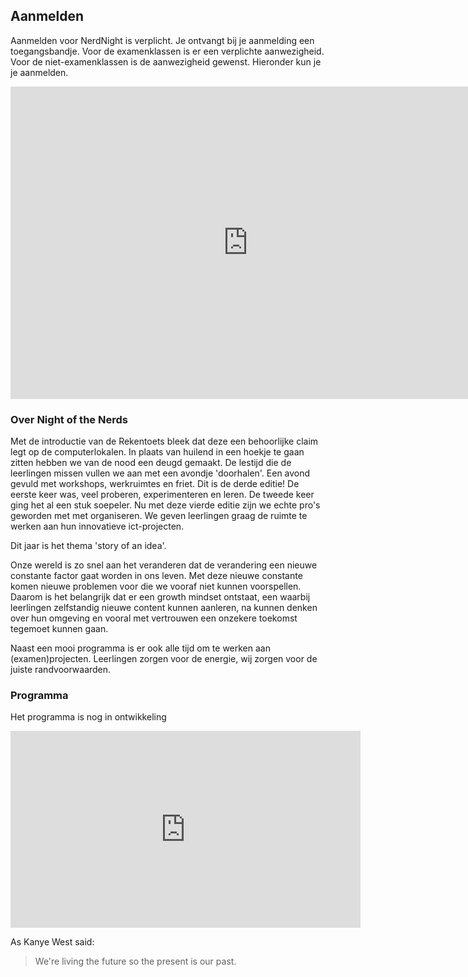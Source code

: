 ##   Aanmelden

Aanmelden voor NerdNight is verplicht. Je ontvangt bij je aanmelding een toegangsbandje. Voor de examenklassen is er een verplichte aanwezigheid. Voor de niet-examenklassen is de aanwezigheid gewenst.
Hieronder kun je je aanmelden. 
<iframe src="https://docs.google.com/forms/d/e/1FAIpQLSdiD70KaLWSEzUBVWs2q6G3y09rRAwkOLrCZfz5ukQVOhXYBA/viewform?embedded=true" width="760" height="500" frameborder="0" marginheight="0" marginwidth="0">Hier komt dat formulier.</iframe>



### Over Night of the Nerds
Met de introductie van de Rekentoets bleek dat deze een behoorlijke claim legt op de computerlokalen. In plaats van huilend in een hoekje te gaan zitten hebben we van de nood een deugd gemaakt. De lestijd die de leerlingen missen vullen we aan met een avondje 'doorhalen'. Een avond gevuld met workshops, werkruimtes en friet. Dit is de derde editie! De eerste keer was, veel proberen, experimenteren en leren. De tweede keer ging het al een stuk soepeler. Nu met deze vierde editie zijn we echte pro's geworden met met organiseren. We geven leerlingen graag de ruimte te werken aan hun innovatieve ict-projecten.

Dit jaar is het thema 'story of an idea'.

Onze wereld is zo snel aan het veranderen dat de verandering een nieuwe constante factor gaat worden in ons leven. Met deze nieuwe constante komen nieuwe problemen voor die we vooraf niet kunnen voorspellen. Daarom is het belangrijk dat er een growth mindset ontstaat, een waarbij leerlingen zelfstandig nieuwe content kunnen aanleren, na kunnen denken over hun omgeving en vooral met vertrouwen een onzekere toekomst tegemoet kunnen gaan.

Naast een mooi programma is er ook alle tijd om te werken aan (examen)projecten. Leerlingen zorgen voor de energie, wij zorgen voor de juiste randvoorwaarden.

### Programma
Het programma is nog in ontwikkeling

<iframe width="560" height="315" src="https://www.youtube.com/embed/BEtPCT7ZcE0" frameborder="0" allow="autoplay; encrypted-media" allowfullscreen></iframe>

As Kanye West said:

> We're living the future so
> the present is our past.
